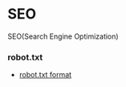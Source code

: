 # SEO
SEO(Search Engine Optimization)



### robot.txt

- [robot.txt format](http://www.robotstxt.org/robotstxt.html)
